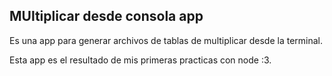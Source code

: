 ## MUltiplicar desde consola app

Es una app para generar archivos de tablas de multiplicar desde la terminal.

Esta app es el resultado de mis primeras practicas con node :3.

